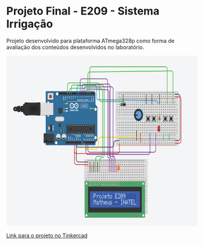 
# Projeto Final - E209 - Sistema Irrigação

Projeto desenvolvido para plataforma ATmega328p como forma de avaliação dos conteúdos desenvolvidos no laboratório.

<img src= "https://raw.githubusercontent.com/matheusvhs/assets/main/E209-ProjetoFinal/tinkercad.png" height="450px" width ="650px" alt="Sistema Irrigação"/>

[Link para o projeto no Tinkercad](https://www.tinkercad.com/things/jrzUqqduJf6-projeto-final-e209?sharecode=9buh8AiK2JE-wwO4TDTfmVgVsxBFUZTXgAhFA-Ev3eY)